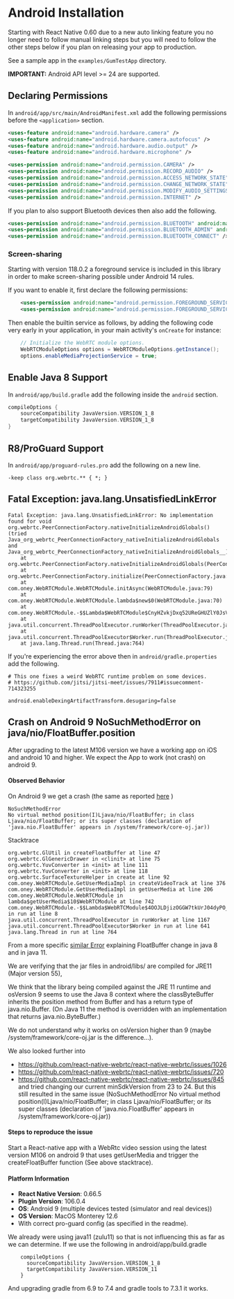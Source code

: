 # Android Installation

Starting with React Native 0.60 due to a new auto linking feature you no longer need to follow manual linking steps but you will need to follow the other steps below if you plan on releasing your app to production.  

See a sample app in the `examples/GumTestApp` directory.  

**IMPORTANT:** Android API level >= 24 are supported.

## Declaring Permissions

In `android/app/src/main/AndroidManifest.xml` add the following permissions before the `<application>` section.  

```xml
<uses-feature android:name="android.hardware.camera" />
<uses-feature android:name="android.hardware.camera.autofocus" />
<uses-feature android:name="android.hardware.audio.output" />
<uses-feature android:name="android.hardware.microphone" />

<uses-permission android:name="android.permission.CAMERA" />
<uses-permission android:name="android.permission.RECORD_AUDIO" />
<uses-permission android:name="android.permission.ACCESS_NETWORK_STATE" />
<uses-permission android:name="android.permission.CHANGE_NETWORK_STATE" />
<uses-permission android:name="android.permission.MODIFY_AUDIO_SETTINGS" />
<uses-permission android:name="android.permission.INTERNET" />
```

If you plan to also support Bluetooth devices then also add the following.

```xml
<uses-permission android:name="android.permission.BLUETOOTH" android:maxSdkVersion="30" />
<uses-permission android:name="android.permission.BLUETOOTH_ADMIN" android:maxSdkVersion="30" />
<uses-permission android:name="android.permission.BLUETOOTH_CONNECT" />
```

### Screen-sharing

Starting with version 118.0.2 a foreground service is included in this library in order to make
screen-sharing possible under Android 14 rules.

If you want to enable it, first declare the following permissions:

```xml
    <uses-permission android:name="android.permission.FOREGROUND_SERVICE" />
    <uses-permission android:name="android.permission.FOREGROUND_SERVICE_MEDIA_PROJECTION" />
```

Then enable the builtin service as follows, by adding the following code very early in your
application, in your main activity's `onCreate` for instance:

```java
    // Initialize the WebRTC module options.
    WebRTCModuleOptions options = WebRTCModuleOptions.getInstance();
    options.enableMediaProjectionService = true;
```

## Enable Java 8 Support

In `android/app/build.gradle` add the following inside the `android` section.

```gradle
compileOptions {
	sourceCompatibility JavaVersion.VERSION_1_8
	targetCompatibility JavaVersion.VERSION_1_8
}
```

## R8/ProGuard Support

In `android/app/proguard-rules.pro` add the following on a new line.

```proguard
-keep class org.webrtc.** { *; }
```

## Fatal Exception: java.lang.UnsatisfiedLinkError

```
Fatal Exception: java.lang.UnsatisfiedLinkError: No implementation found for void org.webrtc.PeerConnectionFactory.nativeInitializeAndroidGlobals() (tried Java_org_webrtc_PeerConnectionFactory_nativeInitializeAndroidGlobals and Java_org_webrtc_PeerConnectionFactory_nativeInitializeAndroidGlobals__)
	at org.webrtc.PeerConnectionFactory.nativeInitializeAndroidGlobals(PeerConnectionFactory.java)
	at org.webrtc.PeerConnectionFactory.initialize(PeerConnectionFactory.java:306)
	at com.oney.WebRTCModule.WebRTCModule.initAsync(WebRTCModule.java:79)
	at com.oney.WebRTCModule.WebRTCModule.lambda$new$0(WebRTCModule.java:70)
	at com.oney.WebRTCModule.-$$Lambda$WebRTCModule$CnyHZvkjDxq52UReGHUZlY0JsVw.run(-.java:4)
	at java.util.concurrent.ThreadPoolExecutor.runWorker(ThreadPoolExecutor.java:1162)
	at java.util.concurrent.ThreadPoolExecutor$Worker.run(ThreadPoolExecutor.java:636)
	at java.lang.Thread.run(Thread.java:764)
```

If you're experiencing the error above then in `android/gradle.properties` add the following.  

```
# This one fixes a weird WebRTC runtime problem on some devices.
# https://github.com/jitsi/jitsi-meet/issues/7911#issuecomment-714323255

android.enableDexingArtifactTransform.desugaring=false
```

## Crash on Android 9 NoSuchMethodError on java/nio/FloatBuffer.position

After upgrading to the latest M106 version we have a working app on iOS and android 10 and higher.
We expect the App to work (not crash) on android 9.

#### Observed Behavior

On Android 9 we get a crash (the same as reported [here](https://community.jitsi.org/t/jitsi-android-sdk-crash/120099) )

```
NoSuchMethodError 
No virtual method position(I)Ljava/nio/FloatBuffer; in class Ljava/nio/FloatBuffer; or its super classes (declaration of 'java.nio.FloatBuffer' appears in /system/framework/core-oj.jar))
```

Stacktrace

```
org.webrtc.GlUtil in createFloatBuffer at line 47
org.webrtc.GlGenericDrawer in <clinit> at line 75
org.webrtc.YuvConverter in <init> at line 111
org.webrtc.YuvConverter in <init> at line 118
org.webrtc.SurfaceTextureHelper in create at line 92
com.oney.WebRTCModule.GetUserMediaImpl in createVideoTrack at line 376
com.oney.WebRTCModule.GetUserMediaImpl in getUserMedia at line 206
com.oney.WebRTCModule.WebRTCModule in lambda$getUserMedia$10$WebRTCModule at line 742
com.oney.WebRTCModule.-$$Lambda$WebRTCModule$4OOJLDjizOGGW7tkUrJ04dyPO_A in run at line 8
java.util.concurrent.ThreadPoolExecutor in runWorker at line 1167
java.util.concurrent.ThreadPoolExecutor$Worker in run at line 641
java.lang.Thread in run at line 764
```

From a more specific [similar Error](https://github.com/msgpack/msgpack-java/issues/516) explaining FloatBuffer change in java 8 and in java 11.

We are verifying that the jar files in android/libs/ are compiled for JRE11 (Major version 55), 

We think that the library being compiled against the JRE 11 runtime and osVersion 9 seems to use the Java 8 context where the classByteBuffer inherits the position method from Buffer and has a return type of java.nio.Buffer. 
(On Java 11 the method is overridden with an implementation that returns java.nio.ByteBuffer.)

We do not understand why it works on osVersion higher than 9 (maybe /system/framework/core-oj.jar is the difference...).

We also looked further into 
- https://github.com/react-native-webrtc/react-native-webrtc/issues/1026
- https://github.com/react-native-webrtc/react-native-webrtc/issues/720
- https://github.com/react-native-webrtc/react-native-webrtc/issues/845
and tried changing our current minSdkVersion from 23 to 24.
But this still resulted in the same issue (NoSuchMethodError No virtual method position(I)Ljava/nio/FloatBuffer; in class Ljava/nio/FloatBuffer; or its super classes (declaration of 'java.nio.FloatBuffer' appears in /system/framework/core-oj.jar))

#### Steps to reproduce the issue

Start a React-native app with a WebRtc video session using the latest version M106 on android 9 that uses getUserMedia and trigger the createFloatBuffer function (See above stacktrace).

#### Platform Information

* **React Native Version**: 0.66.5 
* **Plugin Version**:  106.0.4
* **OS**: Android 9 (multiple devices tested (simulator and real devices))
* **OS Version**: MacOS Monterey 12.6
* With correct pro-guard config (as specified in the readme).

We already were using java11 (zulu11) so that is not influencing this as far as we can determine.
If we use the following in android/app/build.gradle
```
    compileOptions {
      sourceCompatibility JavaVersion.VERSION_1_8
      targetCompatibility JavaVersion.VERSION_11
    }
```
And upgrading gradle from 6.9 to 7.4 and gradle tools to 7.3.1 it works. 
